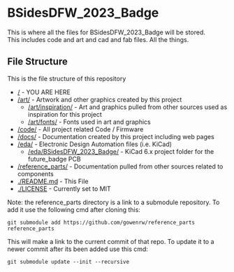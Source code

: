 # BSidesDFW_2023_Badge

This is where all the files for BSidesDFW_2023_Badge will be stored.  
This includes code and art and cad and fab files.  All the things.

## File Structure

This is the file structure of this repository

* [/](/README.md) - YOU ARE HERE
* [/art/](./art/) - Artwork and other graphics created by this project
  * [/art/inspiration/](./art/inspiration/) - Art and graphics pulled from other sources used as inspiration for this project
  * [/art/fonts/](./art/fonts/) - Fonts used in art and graphics
* [/code/](./code/) - All project related Code / Firmware
* [/docs/](./docs/) - Documentation created by this project including web pages
* [/eda/](./eda/) - Electronic Design Automation files (i.e. KiCad)
  * [/eda/BSidesDFW_2023_Badge/](./eda/BSidesDFW_2023_Badge/) - KiCad 6.x project folder for the future_badge PCB
* [/reference_parts/](./reference_parts/) - Documentation pulled from other sources related to components
* [./README.md](/README.md) - This File
* [./LICENSE](/LICENSE) - Currently set to MIT

Note: the reference_parts directory is a link to a submodule repository.
To add it use the following cmd after cloning this:
```
git submodule add https://github.com/gowenrw/reference_parts reference_parts
```
This will make a link to the current commit of that repo.
To update it to a newer commit after its been added use this cmd:
```
git submodule update --init --recursive
```
